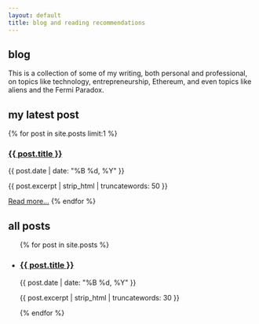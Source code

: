 ```yaml
---
layout: default
title: blog and reading recommendations
---
```


<h2>blog</h2>

<div class="page-intro">
  <p>This is a collection of some of my writing, both personal and professional, on topics like technology, entrepreneurship, Ethereum, and even topics like aliens and the Fermi Paradox.</p>
</div>

<h2>my latest post</h2>
<div class="featured-post">
  {% for post in site.posts limit:1 %}
    <h3><a href="{{ post.url | relative_url }}">{{ post.title }}</a></h3>
    <p class="post-meta">{{ post.date | date: "%B %d, %Y" }}</p>
    <p>{{ post.excerpt | strip_html | truncatewords: 50 }}</p>
    <a href="{{ post.url | relative_url }}">Read more...</a>
  {% endfor %}
</div>

<h2>all posts</h2>
<ul class="post-list">
  {% for post in site.posts %}
    <li>
      <h3><a href="{{ post.url | relative_url }}">{{ post.title }}</a></h3>
      <p class="post-meta">{{ post.date | date: "%B %d, %Y" }}</p>
      <p>{{ post.excerpt | strip_html | truncatewords: 30 }}</p>
    </li>
  {% endfor %}
</ul>